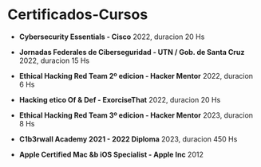 # Certificados-Cursos

- **Cybersecurity Essentials - Cisco** 2022, duracion 20 Hs

- **Jornadas  Federales de Ciberseguridad - UTN / Gob.  de Santa Cruz** 2022, duracion 15 Hs

- **Ethical Hacking Red Team 2º edicion - Hacker Mentor** 2022, duracion 6 Hs

- **Hacking etico Of & Def - ExorciseThat** 2022, duracion 20 Hs

- **Ethical Hacking Red Team 3º edicion - Hacker Mentor** 2023, duracion  8 Hs

- **C1b3rwall Academy 2021 - 2022 Diploma** 2023, duracion  450 Hs

- **Apple Certified Mac &b  iOS Specialist - Apple Inc** 2012
